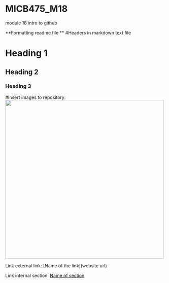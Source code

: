 # MICB475_M18
module 18 intro to github

**Formatting readme file **
#Headers in markdown text file
# Heading 1
## Heading 2
### Heading 3

#Insert images to repository: 
<img src="file-path-within-your-repository/img.png" height="500" width="500">

Link external link: 
[Name of the link](website url)

Link internal section: 
[Name of section](#section_name)
